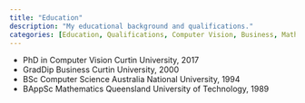 ```yaml
---
title: "Education"
description: "My educational background and qualifications."
categories: [Education, Qualifications, Computer Vision, Business, Mathematics]
---
```


*   PhD in Computer Vision
    Curtin University, 2017
*   GradDip Business
    Curtin University, 2000
*   BSc Computer Science
    Australia National University, 1994
*   BAppSc Mathematics
    Queensland University of Technology, 1989
